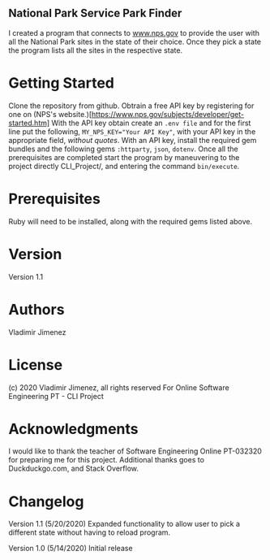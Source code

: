 ## National Park Service Park Finder

I created a program that connects to www.nps.gov to provide the user with all the National Park sites in the state of their choice. Once they pick a state the program lists all the sites in the respective state.

# Getting Started

Clone the repository from github. Obtrain a free API key by registering for one on (NPS's website.)[https://www.nps.gov/subjects/developer/get-started.htm] With the API key obtain create an `.env file` and for the first line put the following, `MY_NPS_KEY="Your API Key"`, with your API key in the appropriate field, *without quotes*. With an API key, install the required gem bundles and the following gems `:httparty`, `json`, `dotenv`. Once all the prerequisites are completed start the program by maneuvering to the project directly CLI_Project/, and entering the command `bin/execute`.

# Prerequisites
Ruby will need to be installed, along with the required gems listed above.

# Version
Version 1.1

# Authors
Vladimir Jimenez

# License
(c) 2020 Vladimir Jimenez, all rights reserved
For Online Software Engineering PT - CLI Project

# Acknowledgments
I would like to thank the teacher of Software Engineering Online PT-032320 for preparing me for this project. Additional thanks goes to Duckduckgo.com, and Stack Overflow.

# Changelog
Version 1.1 (5/20/2020) Expanded functionality to allow user to pick a different state without having to reload program.

Version 1.0 (5/14/2020) Initial release
